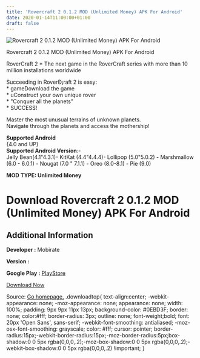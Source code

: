 ```yaml
---
title: 'Rovercraft 2 0.1.2 MOD (Unlimited Money) APK For Android'
date: 2020-01-14T11:00:00+01:00
draft: false
---
```


![Rovercraft 2 0.1.2 MOD (Unlimited Money) APK For Android](https://i0.wp.com/apkhome.net/wp-content/uploads/2020/01/Rovercraft-2-0.1.2-MOD-Unlimited-Money.png "Rovercraft 2 0.1.2 MOD (Unlimited Money) APK For Android")

  

Rovercraft 2 0.1.2 MOD (Unlimited Money) APK For Android

RoverCraft 2 \* The next game in the RoverCraft series with more than 10 million installations worldwide

Succeeding in RoverÐ¡raft 2 is easy:  
\* gameDownload the game  
\* uConstruct your own unique rover  
\* "Conquer all the planets"  
\* SUCCESS!

Master the most unusual terrains of unknown planets.  
Navigate through the planets and access the mothership!

**Supported Android**  
{4.0 and UP}  
**Supported Android Version**:-  
Jelly Bean(4.1"4.3.1)- KitKat (4.4"4.4.4)- Lollipop (5.0"5.0.2) - Marshmallow (6.0 - 6.0.1) - Nougat (7.0 " 7.1.1) - Oreo (8.0-8.1) - Pie (9.0)

**MOD TYPE: Unlimited Money**

Download Rovercraft 2 0.1.2 MOD (Unlimited Money) APK For Android
=================================================================

Additional Information
----------------------

**Developer :** Mobirate

**Version :**

**Google Play :** [PlayStore](https://play.google.com/store/apps/details?id=com.mobirate.rcr2.gplay)

  

[Download Now](https://store4app.co/post/rovercraft-2-0-1-2-mod-unlimited-money-apk-for-android_1578847379)

  
Source: [Go homepage.](https://store4app.co/post/rovercraft-2-0-1-2-mod-unlimited-money-apk-for-android_1578847379) .downloadtop{ text-align:center; -webkit-appearance: none; -moz-appearance: none; appearance: none; width: 100%; padding: 9px 9px 11px 13px; background-color: #0EBD3F; border: none; color:#fff; border-radius: 3px; outline: none; font-weight;bold; font: 20px 'Open Sans', sans-serif; -webkit-font-smoothing: antialiased; -moz-osx-font-smoothing: grayscale; color: #fff; cursor: pointer; border-radius:15px;-webkit-border-radius:15px;-moz-border-radius:5px;box-shadow:0 0 5px rgba(0,0,0,.2);-moz-box-shadow:0 0 5px rgba(0,0,0,.2);-webkit-box-shadow:0 0 5px rgba(0,0,0,.2) !important; }